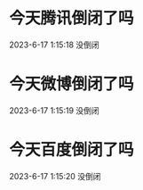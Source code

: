 # 今天腾讯倒闭了吗

2023-6-17 1:15:18 没倒闭

# 今天微博倒闭了吗

2023-6-17 1:15:19 没倒闭

# 今天百度倒闭了吗

2023-6-17 1:15:20 没倒闭

